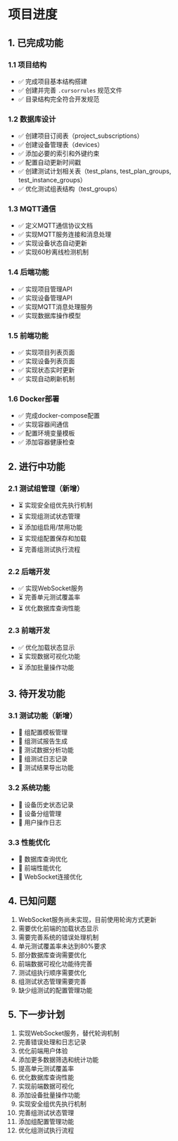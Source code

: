 # 项目进度

## 1. 已完成功能

### 1.1 项目结构
- ✅ 完成项目基本结构搭建
- ✅ 创建并完善 `.cursorrules` 规范文件
- ✅ 目录结构完全符合开发规范

### 1.2 数据库设计
- ✅ 创建项目订阅表（project_subscriptions）
- ✅ 创建设备管理表（devices）
- ✅ 添加必要的索引和外键约束
- ✅ 配置自动更新时间戳
- ✅ 创建测试计划相关表（test_plans, test_plan_groups, test_instance_groups）
- ✅ 优化测试组表结构（test_groups）

### 1.3 MQTT通信
- ✅ 定义MQTT通信协议文档
- ✅ 实现MQTT服务连接和消息处理
- ✅ 实现设备状态自动更新
- ✅ 实现60秒离线检测机制

### 1.4 后端功能
- ✅ 实现项目管理API
- ✅ 实现设备管理API
- ✅ 实现MQTT消息处理服务
- ✅ 实现数据库操作模型

### 1.5 前端功能
- ✅ 实现项目列表页面
- ✅ 实现设备列表页面
- ✅ 实现状态实时更新
- ✅ 实现自动刷新机制

### 1.6 Docker部署
- ✅ 完成docker-compose配置
- ✅ 实现容器间通信
- ✅ 配置环境变量模板
- ✅ 添加容器健康检查

## 2. 进行中功能

### 2.1 测试组管理（新增）
- ⏳ 实现安全组优先执行机制
- ⏳ 实现组测试状态管理
- ⏳ 添加组启用/禁用功能
- ⏳ 实现组配置保存和加载
- ⏳ 完善组测试执行流程

### 2.2 后端开发
- ✅ 实现WebSocket服务
- ⏳ 完善单元测试覆盖率
- ⏳ 优化数据库查询性能

### 2.3 前端开发
- ✅ 优化加载状态显示
- ⏳ 实现数据可视化功能
- ⏳ 添加批量操作功能

## 3. 待开发功能

### 3.1 测试功能（新增）
- 📝 组配置模板管理
- 📝 组测试报告生成
- 📝 测试数据分析功能
- 📝 组测试日志记录
- 📝 测试结果导出功能

### 3.2 系统功能
- 📝 设备历史状态记录
- 📝 设备分组管理
- 📝 用户操作日志

### 3.3 性能优化
- 📝 数据库查询优化
- 📝 前端性能优化
- 📝 WebSocket连接优化

## 4. 已知问题
1. WebSocket服务尚未实现，目前使用轮询方式更新
2. 需要优化前端的加载状态显示
3. 需要完善系统的错误处理机制
4. 单元测试覆盖率未达到80%要求
5. 部分数据库查询需要优化
6. 前端数据可视化功能待完善
7. 测试组执行顺序需要优化
8. 组测试状态管理需要完善
9. 缺少组测试的配置管理功能

## 5. 下一步计划
1. 实现WebSocket服务，替代轮询机制
2. 完善错误处理和日志记录
3. 优化前端用户体验
4. 添加更多数据筛选和统计功能
5. 提高单元测试覆盖率
6. 优化数据库查询性能
7. 实现前端数据可视化
8. 添加设备批量操作功能
9. 实现安全组优先执行机制
10. 完善组测试状态管理
11. 添加组配置管理功能
12. 优化组测试执行流程